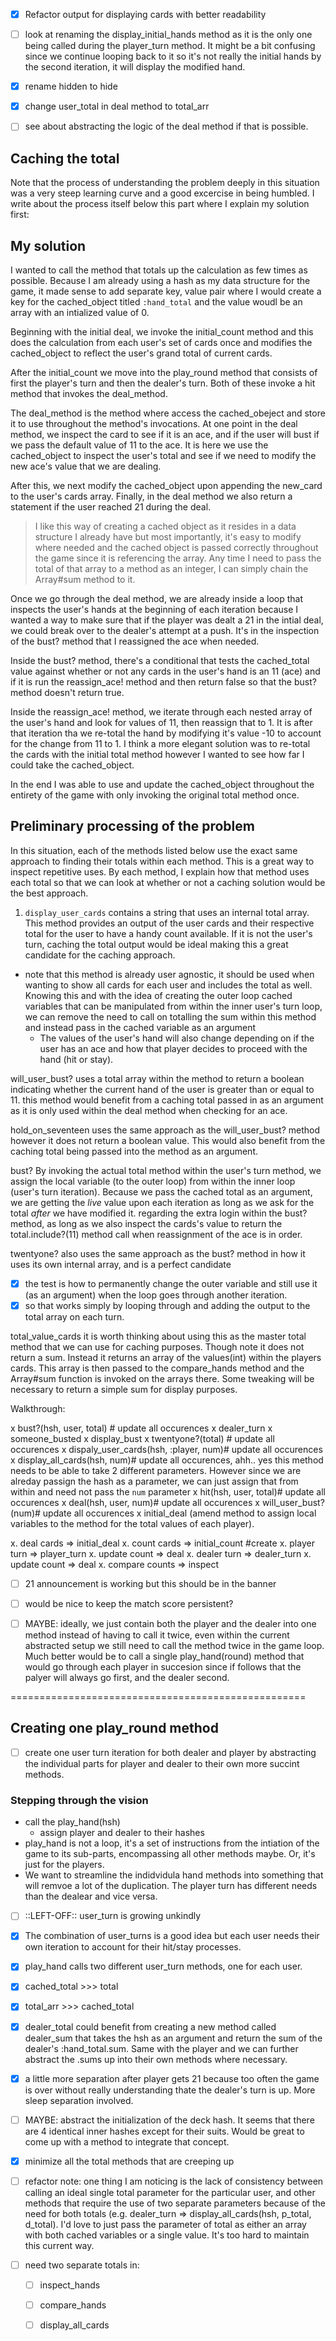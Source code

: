 - [x] Refactor output for displaying cards with better readability

- [ ] look at renaming the display_initial_hands method as it is the only one being called during the player_turn method. It might be a bit confusing since we continue looping back to it so it's not really the initial hands by the second iteration, it will display the modified hand.
- [x] rename hidden to hide
- [x] change user_total in deal method to total_arr
- [ ] see about abstracting the logic of the deal method if that is possible. 

## Caching the total
Note that the process of understanding the problem deeply in this situation was a very steep learning curve and a good excercise in being humbled. I write about the process itself below this part where I explain my solution first:

## My solution
I wanted to call the method that totals up the calculation as few times as possible. Because I am already using a hash as my data structure for the game, it made sense to add separate key, value pair where I would create a key for the cached_object titled `:hand_total` and the value woudl be an array with an intialized value of 0.

Beginning with the initial deal, we invoke the initial_count method and this does the calculation from each user's set of cards once and modifies the cached_object to reflect the user's grand total of current cards. 

After the initial_count we move into the play_round method that consists of first the player's turn and then the dealer's turn. Both of these invoke a hit method that invokes the deal_method. 

The deal_method is the method where access the cached_obeject and store it to use throughout the method's invocations. At one point in the deal method, we inspect the card to see if it is an ace, and if the user will bust if we pass the default value of 11 to the ace. It is here we use the cached_object to inspect the user's total and see if we need to modify the new ace's value that we are dealing. 

After this, we next modify the cached_object upon appending the new_card to the user's cards array. Finally, in the deal method we also return a statement if the user reached 21 during the deal.

> I like this way of creating a cached object as it resides in a data structure I already have but most importantly, it's easy to modify where needed and the cached object is passed correctly throughout the game since it is referencing the array. Any time I need to pass the total of that array to a method as an integer, I can simply chain the Array#sum method to it.

Once we go through the deal method, we are already inside a loop that inspects the user's hands at the beginning of each iteration because I wanted a way to make sure that if the player was dealt a 21 in the intial deal, we could break over to the dealer's attempt at a push. It's in the inspection of the bust? method that I reassigned the ace when needed. 

Inside the bust? method, there's a conditional that tests the cached_total value against whether or not any cards in the user's hand is an 11 (ace) and if it is run the reassign_ace! method and then return false so that the bust? method doesn't return true. 

Inside the reassign_ace! method, we iterate through each nested array of the user's hand and look for values of 11, then reassign that to 1. It is after that iteration tha we re-total the hand by modifying it's value -10 to account for the change from 11 to 1. I think a more elegant solution was to re-total the cards with the initial total method however I wanted to see how far I could take the cached_object. 

In the end I was able to use and update the cached_object throughout the entirety of the game with only invoking the original total method once.

## Preliminary processing of the problem
In this situation, each of the methods listed below use the exact same approach to finding their totals within each method. This is a great way to inspect repetitive uses. By each method, I explain how that method uses each total so that we can look at whether or not a caching solution would be the best approach.

1. `display_user_cards` contains a string that uses an internal total array. This method provides an output of the user cards and their respective total for the user to have a handy count available. If it is not the user's turn, caching the total output would be ideal making this a great candidate for the caching approach. 
- note that this method is already user agnostic, it should be used when wanting to show all cards for each user and includes the total as well. Knowing this and with the idea of creating the outer loop cached variables that can be manipulated from within the inner user's turn loop, we can remove the need to call on totalling the sum within this method and instead pass in the cached variable as an argument 
  - The values of the user's hand will also change depending on if the user has an ace and how that player decides to proceed with the hand (hit or stay).

will_user_bust? uses a total array within the method to return a boolean indicating whether the current hand of the user is greater than or equal to 11. this method would benefit from a caching total passed in as an argument as it is only used within the deal method when checking for an ace. 

hold_on_seventeen uses the same approach as the will_user_bust? method however it does not return a boolean value. This would also benefit from the caching total being passed into the method as an argument. 

bust? By invoking the actual total method within the user's turn method, we assign the local variable (to the outer loop) from within the inner loop (user's turn iteration). Because we pass the cached total as an argument, we are getting the _live_ value upon each iteration as long as we ask for the total _after_ we have modified it. regarding the extra login within the bust? method, as long as we also inspect the cards's value to return the total.include?(11) method call when reassignment of the ace is in order. 

twentyone? also uses the same approach as the bust? method in how it uses its own internal array, and is a perfect candidate

- [x] the test is how to permanently change the outer variable and still use it (as an argument) when the loop goes through another iteration.
- [x] so that works simply by looping through and adding the output to the total array on each turn.

total_value_cards it is worth thinking about using this as the master total method that we can use for caching purposes. Though note it does not return a sum. Instead it returns an array of the values(int) within the players cards. This array is then passed to the compare_hands method and the Array#sum function is invoked on the arrays there. Some tweaking will be necessary to return a simple sum for display purposes.

Walkthrough:

  x bust?(hsh, user, total) # update all occurences
    x dealer_turn
    x someone_busted
      x display_bust
  x twentyone?(total) # update all occurences
    x dispaly_user_cards(hsh, :player, num)# update all occurences
    x display_all_cards(hsh, num)# update all occurences, ahh.. yes this method needs to be able to take 2 different parameters. However since we are alreday passign the hash as a parameter, we can just assign that from within and need not pass the `num` parameter
  x hit(hsh, user, total)# update all occurences
    x deal(hsh, user, num)# update all occurences
      x will_user_bust?(num)# update all occurences
  x initial_deal (amend method to assign local variables to the method for the total values of each player).

x. deal cards => initial_deal
x. count cards => initial_count #create
x. player turn => player_turn
x. update count => deal
x. dealer turn => dealer_turn
x. update count => deal
x. compare counts => inspect


- [ ] 21 announcement is working but this should be in the banner 
- [ ] would be nice to keep the match score persistent?

- [ ] MAYBE: ideally, we just contain both the player and the dealer into one method instead of having to call it twice, even within the current abstracted setup we still need to call the method twice in the game loop. Much better would be to call a single play_hand(round) method that would go through each player in succesion since if follows that the palyer will always go first, and the dealer second. 

===================================================
## Creating one play_round method

- [ ] create one user turn iteration for both dealer and player by abstracting the individual parts for player and dealer to their own more succint methods.

### Stepping through the vision
- call the play_hand(hsh)
  - assign player and dealer to their hashes
- play_hand is not a loop, it's a set of instructions from the intiation of the game to its sub-parts, encompassing all other methods maybe. Or, it's just for the players.
- We want to streamline the indidvidula hand methods into something that will remvoe a lot of the duplication. The player turn has different needs than the dealear and vice versa.
- [ ] ::LEFT-OFF:: user_turn is growing unkindly
- [x] The combination of user_turns is a good idea but each user needs their own iteration to account for their hit/stay processes. 
- [x] play_hand calls two different user_turn methods, one for each user.
- [x] cached_total >>> total
- [x] total_arr >>> cached_total
- [x] dealer_total could benefit from creating a new method called dealer_sum that takes the hsh as an argument and return the sum of the dealer's :hand_total.sum. Same with the player and we can further abstract the .sums up into their own methods where necessary.
- [x] a little more separation after player gets 21 because too often the game is over without really understanding thate the dealer's turn is up. More sleep separation involved. 

- [ ] MAYBE: abstract the initialization of the deck hash. It seems that there are 4 identical inner hashes except for their suits. Would be great to come up with a method to integrate that concept.

- [x] minimize all the total methods that are creeping up

- [ ] refactor note: one thing I am noticing is the lack of consistency between calling an ideal single total parameter for the particular user, and other methods that require the use of two separate parameters because of the need for both totals (e.g. dealer_turn => display_all_cards(hsh, p_total, d_total). I'd love to just pass the parameter of total as either an array with both cached variables or a single value. It's too hard to maintain this current way.
- [ ] need two separate totals in:
  - [ ] inspect_hands
  - [ ] compare_hands
  - [ ] display_all_cards


